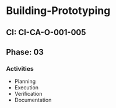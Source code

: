 # Building-Prototyping

## CI: CI-CA-O-001-005
## Phase: 03

### Activities
- Planning
- Execution
- Verification
- Documentation
